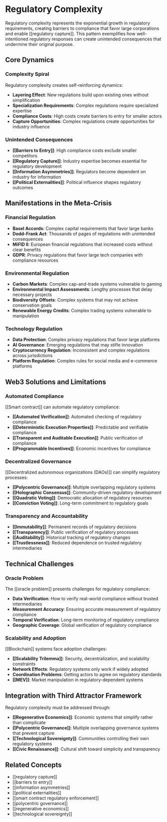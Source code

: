 # Regulatory Complexity

Regulatory complexity represents the exponential growth in regulatory requirements, creating barriers to compliance that favor large corporations and enable [[regulatory capture]]. This pattern exemplifies how well-intentioned regulatory responses can create unintended consequences that undermine their original purpose.

## Core Dynamics

### Complexity Spiral
Regulatory complexity creates self-reinforcing dynamics:
- **Layering Effect**: New regulations build upon existing ones without simplification
- **Specialization Requirements**: Complex regulations require specialized expertise
- **Compliance Costs**: High costs create barriers to entry for smaller actors
- **Capture Opportunities**: Complex regulations create opportunities for industry influence

### Unintended Consequences
- **[[Barriers to Entry]]**: High compliance costs exclude smaller competitors
- **[[Regulatory Capture]]**: Industry expertise becomes essential for regulatory development
- **[[Information Asymmetries]]**: Regulators become dependent on industry for information
- **[[Political Externalities]]**: Political influence shapes regulatory outcomes

## Manifestations in the Meta-Crisis

### Financial Regulation
- **Basel Accords**: Complex capital requirements that favor large banks
- **Dodd-Frank Act**: Thousands of pages of regulations with unintended consequences
- **MiFID II**: European financial regulations that increased costs without clear benefits
- **GDPR**: Privacy regulations that favor large tech companies with compliance resources

### Environmental Regulation
- **Carbon Markets**: Complex cap-and-trade systems vulnerable to gaming
- **Environmental Impact Assessments**: Lengthy processes that delay necessary projects
- **Biodiversity Offsets**: Complex systems that may not achieve conservation goals
- **Renewable Energy Credits**: Complex trading systems vulnerable to manipulation

### Technology Regulation
- **Data Protection**: Complex privacy regulations that favor large platforms
- **AI Governance**: Emerging regulations that may stifle innovation
- **Cryptocurrency Regulation**: Inconsistent and complex regulations across jurisdictions
- **Platform Regulation**: Complex rules for social media and e-commerce platforms

## Web3 Solutions and Limitations

### Automated Compliance
[[Smart contract]] can automate regulatory compliance:
- **[[Automated Verification]]**: Automated checking of regulatory compliance
- **[[Deterministic Execution Properties]]**: Predictable and verifiable compliance
- **[[Transparent and Auditable Execution]]**: Public verification of compliance
- **[[Programmable Incentives]]**: Economic incentives for compliance

### Decentralized Governance
[[Decentralized autonomous organizations (DAOs)]] can simplify regulatory processes:
- **[[Polycentric Governance]]**: Multiple overlapping regulatory systems
- **[[Holographic Consensus]]**: Community-driven regulatory development
- **[[Quadratic Voting]]**: Democratic allocation of regulatory resources
- **[[Conviction Voting]]**: Long-term commitment to regulatory goals

### Transparency and Accountability
- **[[Immutability]]**: Permanent records of regulatory decisions
- **[[Transparency]]**: Public verification of regulatory processes
- **[[Auditability]]**: Historical tracking of regulatory changes
- **[[Trustlessness]]**: Reduced dependence on trusted regulatory intermediaries

## Technical Challenges

### Oracle Problem
The [[oracle problem]] presents challenges for regulatory compliance:
- **Data Verification**: How to verify real-world compliance without trusted intermediaries
- **Measurement Accuracy**: Ensuring accurate measurement of regulatory compliance
- **Temporal Verification**: Long-term monitoring of regulatory compliance
- **Geographic Coverage**: Global verification of regulatory compliance

### Scalability and Adoption
[[Blockchain]] systems face adoption challenges:
- **[[Scalability Trilemma]]**: Security, decentralization, and scalability constraints
- **Network Effects**: Regulatory systems only work if widely adopted
- **Coordination Problems**: Getting actors to agree on regulatory standards
- **[[MEV]]**: Market manipulation in regulatory-dependent systems

## Integration with Third Attractor Framework

Regulatory complexity must be addressed through:
- **[[Regenerative Economics]]**: Economic systems that simplify rather than complicate
- **[[Polycentric Governance]]**: Multiple overlapping governance systems that prevent capture
- **[[Technological Sovereignty]]**: Communities controlling their own regulatory systems
- **[[Civic Renaissance]]**: Cultural shift toward simplicity and transparency

## Related Concepts
- [[regulatory capture]]
- [[barriers to entry]]
- [[information asymmetries]]
- [[political externalities]]
- [[smart contract regulatory enforcement]]
- [[polycentric governance]]
- [[regenerative economics]]
- [[technological sovereignty]]
